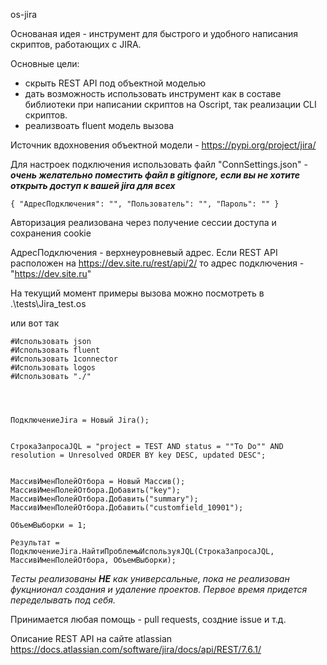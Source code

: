 os-jira

Основаная идея - инструмент для быстрого и удобного написания скриптов, работающих с JIRA.

Основные цели:
- скрыть REST API под объектной моделью
- дать возможность использовать инструмент как в составе библиотеки при написании скриптов на Oscript, так реализации CLI скриптов.
- реализвоать fluent модель вызова


Источник вдохновения объектной модели - https://pypi.org/project/jira/

Для настроек подключения использовать файл "ConnSettings.json" - __*очень желательно поместить файл в gitignore, если вы не хотите открыть доступ к вашей jira для всех*__

`
{
    "АдресПодключения": "",
    "Пользователь": "",
    "Пароль": ""
}
`



Авторизация реализована через получение сессии доступа и сохранения cookie 

АдресПодключения -  верхнеуровневый адрес. 
Если REST API расположен на https://dev.site.ru/rest/api/2/ то адрес подключения - "https://dev.site.ru"

На текущий момент примеры вызова можно посмотреть в .\tests\Jira_test.os 

или вот так

```
#Использовать json
#Использовать fluent
#Использовать 1connector
#Использовать logos
#Использовать "./"




ПодключениеJira = Новый Jira();


СтрокаЗапросаJQL = "project = TEST AND status = ""To Do"" AND resolution = Unresolved ORDER BY key DESC, updated DESC";


МассивИменПолейОтбора = Новый Массив();
МассивИменПолейОтбора.Добавить("key");
МассивИменПолейОтбора.Добавить("summary");
МассивИменПолейОтбора.Добавить("customfield_10901");

ОбъемВыборки = 1;

Результат = ПодключениеJira.НайтиПроблемыИспользуяJQL(СтрокаЗапросаJQL, МассивИменПолейОтбора, ОбъемВыборки);
```



*Тесты  реализованы __НЕ__ как универсальные, пока не реализован фукцнионал создания и удаление проектов. Первое время придется переделывать под себя.*

Принимается любая помощь - pull requests, создние issue и т.д.


Описание REST API на сайте atlassian https://docs.atlassian.com/software/jira/docs/api/REST/7.6.1/
